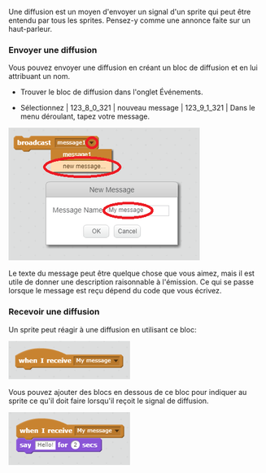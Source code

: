 Une diffusion est un moyen d'envoyer un signal d'un sprite qui peut être entendu par tous les sprites. Pensez-y comme une annonce faite sur un haut-parleur.

### Envoyer une diffusion

Vous pouvez envoyer une diffusion en créant un bloc de diffusion et en lui attribuant un nom.

+ Trouver le bloc de diffusion dans l'onglet Événements.

+ Sélectionnez | 123_8_0_321 | nouveau message | 123_9_1_321 | Dans le menu déroulant, tapez votre message.

![Créer une diffusion](images/create-a-broadcast.png)

Le texte du message peut être quelque chose que vous aimez, mais il est utile de donner une description raisonnable à l'émission. Ce qui se passe lorsque le message est reçu dépend du code que vous écrivez.

### Recevoir une diffusion

Un sprite peut réagir à une diffusion en utilisant ce bloc:

![Recevoir une diffusion](images/receive-a-broadcast.png)

Vous pouvez ajouter des blocs en dessous de ce bloc pour indiquer au sprite ce qu'il doit faire lorsqu'il reçoit le signal de diffusion.

![Recevoir un exemple](images/receive-example.png)